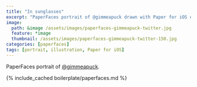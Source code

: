 ```yaml
---
title: "In sunglasses"
excerpt: "PaperFaces portrait of @gimmeapuck drawn with Paper for iOS on an iPad."
image: 
  path: &image /assets/images/paperfaces-gimmeapuck-twitter.jpg 
  feature: *image
  thumbnail: /assets/images/paperfaces-gimmeapuck-twitter-150.jpg
categories: [paperfaces]
tags: [portrait, illustration, Paper for iOS]
---
```


PaperFaces portrait of [@gimmeapuck](https://twitter.com/gimmeapuck).

{% include_cached boilerplate/paperfaces.md %}
